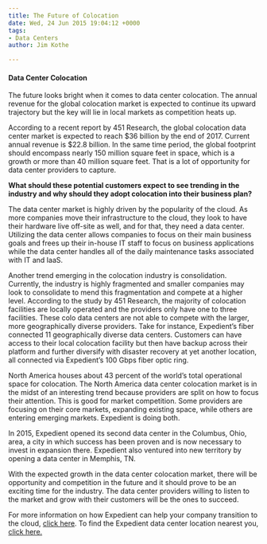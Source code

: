 ```yaml
---
title: The Future of Colocation
date: Wed, 24 Jun 2015 19:04:12 +0000
tags:
- Data Centers
author: Jim Kothe

---
```

#### Data Center Colocation

The future looks bright when it comes to data center colocation. The annual revenue for the global colocation market is expected to continue its upward trajectory but the key will lie in local markets as competition heats up. 

According to a recent report by 451 Research, the global colocation data center market is expected to reach $36 billion by the end of 2017. Current annual revenue is $22.8 billion. In the same time period, the global footprint should encompass nearly 150 million square feet in space, which is a growth or more than 40 million square feet. That is a lot of opportunity for data center providers to capture. 

**What should these potential customers expect to see trending in the industry and why should they adopt colocation into their business plan?** 

The data center market is highly driven by the popularity of the cloud. As more companies move their infrastructure to the cloud, they look to have their hardware live off-site as well, and for that, they need a data center. Utilizing the data center allows companies to focus on their main business goals and frees up their in-house IT staff to focus on business applications while the data center handles all of the daily maintenance tasks associated with IT and IaaS. 

Another trend emerging in the colocation industry is consolidation. Currently, the industry is highly fragmented and smaller companies may look to consolidate to mend this fragmentation and compete at a higher level. According to the study by 451 Research, the majority of colocation facilities are locally operated and the providers only have one to three facilities. These colo data centers are not able to compete with the larger, more geographically diverse providers. Take for instance, Expedient’s fiber connected 11 geographically diverse data centers. Customers can have access to their local colocation facility but then have backup across their platform and further diversify with disaster recovery at yet another location, all connected via Expedient’s 100 Gbps fiber optic ring. 

North America houses about 43 percent of the world’s total operational space for colocation. The North America data center colocation market is in the midst of an interesting trend because providers are split on how to focus their attention. This is good for market competition. Some providers are focusing on their core markets, expanding existing space, while others are entering emerging markets. Expedient is doing both. 

In 2015, Expedient opened its second data center in the Columbus, Ohio, area, a city in which success has been proven and is now necessary to invest in expansion there. Expedient also ventured into new territory by opening a data center in Memphis, TN. 

With the expected growth in the data center colocation market, there will be opportunity and competition in the future and it should prove to be an exciting time for the industry. The data center providers willing to listen to the market and grow with their customers will be the ones to succeed. 

For more information on how Expedient can help your company transition to the cloud, [click here](https://www.expedient.com/cloud-computing/private-virtual-colocation/). To find the Expedient data center location nearest you, [click here.](https://www.expedient.com/the-data-centers/)
